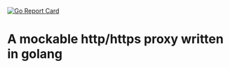 [![Go Report Card](https://goreportcard.com/badge/github.com/Ulbora/GoProxy)](https://goreportcard.com/report/github.com/Ulbora/GoProxy)

A mockable http/https proxy written in golang
==============
